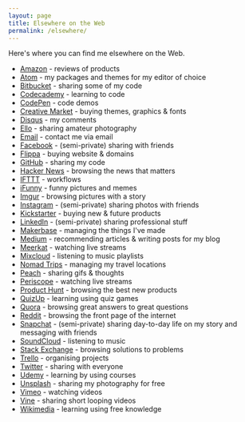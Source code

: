 ```yaml
---
layout: page
title: Elsewhere on the Web
permalink: /elsewhere/
---
```


Here's where you can find me elsewhere on the Web.

- [Amazon](https://www.amazon.co.uk/gp/profile/AQ1PI9JYK1YBD) - reviews of products
- [Atom](https://atom.io/users/davisonio) - my packages and themes for my editor of choice
- [Bitbucket](https://bitbucket.org/davisonio/) - sharing some of my code
- [Codecademy](https://www.codecademy.com/davisonio) - learning to code
- [CodePen](http://codepen.io/davisonio/) - code demos
- [Creative Market](https://creativemarket.com/davisonio) - buying themes, graphics & fonts
- [Disqus](https://disqus.com/by/davisonio/) - my comments
- [Ello](https://ello.co/davisonio) - sharing amateur photography
- [Email](mailto:craig@davison.io) - contact me via email
- [Facebook](https://www.facebook.com/craigdavisonio) - (semi-private) sharing with friends
- [Flippa](https://flippa.com/users/926571) - buying website & domains
- [GitHub](https://github.com/davisonio) - sharing my code
- [Hacker News](https://news.ycombinator.com/user?id=davisonio) - browsing the news that matters
- [IFTTT](https://ifttt.com/p/davisonio) - workflows
- [iFunny](http://ifunny.co/davisonio) - funny pictures and memes
- [Imgur](https://imgur.com/user/davisonio) - browsing pictures with a story
- [Instagram](https://www.instagram.com/craigdavisonio/) - (semi-private) sharing photos with friends
- [Kickstarter](https://www.kickstarter.com/profile/davisonio) - buying new & future products
- [LinkedIn](http://uk.linkedin.com/in/davisonio) - (semi-private) sharing professional stuff
- [Makerbase](https://makerbase.co/m/x75bg4) - managing the things I've made
- [Medium](https://medium.com/@davisonio) - recommending articles & writing posts for my blog
- [Meerkat](https://meerkatapp.co/davisonio) - watching live streams
- [Mixcloud](https://www.mixcloud.com/davisonio/) - listening to music playlists
- [Nomad Trips](https://nomadtrips.co/davisonio) - managing my travel locations
- [Peach](http://peach.cool/add/davisonio) - sharing gifs & thoughts
- [Periscope](https://www.periscope.tv/davisonio) - watching live streams
- [Product Hunt](https://www.producthunt.com/@davisonio) - browsing the best new products
- [QuizUp](https://www.quizup.com/profiles/235332054236811160) - learning using quiz games
- [Quora](https://www.quora.com/profile/Craig-Davison-3) - browsing great answers to great questions
- [Reddit](https://www.reddit.com/user/davisonio/) - browsing the front page of the internet
- [Snapchat](https://www.snapchat.com/add/davisonio) - (semi-private) sharing day-to-day life on my story and messaging with friends
- [SoundCloud](https://soundcloud.com/davisonio) - listening to music
- [Stack Exchange](https://stackexchange.com/users/6582211/craig-davison) - browsing solutions to problems
- [Trello](https://trello.com/davisonio) - organising projects
- [Twitter](https://twitter.com/davisonio) - sharing with everyone
- [Udemy](https://www.udemy.com/user/craig-davison/) - learning by using courses
- [Unsplash](https://unsplash.com/@davisonio) - sharing my photography for free
- [Vimeo](https://vimeo.com/davisonio) - watching videos
- [Vine](https://vine.co/davisonio) - sharing short looping videos
- [Wikimedia](https://meta.wikimedia.org/wiki/User:Davisonio) - learning using free knowledge
